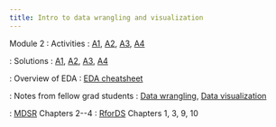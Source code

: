 ```yaml
---
title: Intro to data wrangling and visualization
---
```


Module 2
: Activities
  : [A1](https://wfu-r-resources.github.io/activities/activity_1_1.html), [A2](https://wfu-r-resources.github.io/activities/activity_1_2.html), [A3](https://wfu-r-resources.github.io/activities/activity_1_3.html),  [A4](https://wfu-r-resources.github.io/activities/activity_1_4.html)
  
: Solutions
  : [A1](https://wfu-r-resources.github.io/activities/activity_1_1_solutions.html), [A2](https://wfu-r-resources.github.io/activities/activity_1_2_solutions.html), [A3](https://wfu-r-resources.github.io/activities/activity_1_3_solutions.html), [A4](https://wfu-r-resources.github.io/activities/activity_1_4_solutions.html)
  
: Overview of EDA
  : [EDA cheatsheet](https://wfu-r-resources.github.io/resources/eda_overview.html)
  
: Notes from fellow grad students
  : [Data wrangling](https://wfu-r-resources.github.io/resources/DataWranglingGrads.html), [Data visualization](https://wfu-r-resources.github.io/resources/DataVizGrads.html)
  
: [MDSR](https://mdsr-book.github.io/mdsr3e/) Chapters 2--4
: [RforDS](https://r4ds.hadley.nz/) Chapters 1, 3, 9, 10
